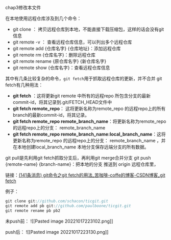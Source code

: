 chap3修改本文件

在本地使用远程仓库涉及到几个命令：
- git clone ： 拷贝远程仓库到本地，不能直接下载压缩包，这样的话会没有git信息
- git remote -v ： 查看远程仓库信息，可以列出多个远程仓库
- git remote add {仓库名字} {仓库地址}：添加远程仓库
- git remote rm {仓库名字}：删除远程仓库
- git remote rename {原仓库名字} {新仓库名字}
- git remote show {仓库名字}：查看远程仓库信息

其中有几条比较复杂的命令，`git fetch`用于抓取远程仓库的更新，并不合并
git fetch有几种用法：
- **git fetch** ：这将更新git remote 中所有的远程repo 所包含分支的最新commit-id，将其记录到.git/FETCH_HEAD文件中
- **git fetch remote_repo**： 这将更新名称为remote_repo 的远程repo上的所有branch的最新commit-id，将其记录。
- **git fetch remote_repo remote_branch_name**：将更新名称为remote_repo 的远程repo上的分支： remote_branch_name
- **git fetch remote_repo remote_branch_name:local_branch_name**：这将更新名称为remote_repo 的远程repo上的分支： remote_branch_name ，并在本地创建local_branch_name 本地分支保存远端分支的所有数据。

git pull是先利用git fetch抓取分支后，再利用git merge合并分支
git push {remote-name} {branch-name}：把本地的分支 推送到 origin 远程仓库里，

链接：[(141条消息) git命令之git fetch的用法_苦咖啡-coffe的博客-CSDN博客_git fetch](https://blog.csdn.net/QH_JAVA/article/details/77969010)


例子：
```cpp
git clone git://github.com/schacon/ticgit.git
git remote add pb git://github.com/paulboone/ticgit.git
git remote rename pb pb2
```


未push前：
![[Pasted image 20221017223102.png]]

push后：
![[Pasted image 20221017223130.png]]
